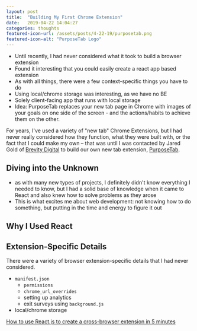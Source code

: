 ```yaml
---
layout: post
title:  "Building My First Chrome Extension"
date:   2019-04-22 14:04:27
categories: thoughts
featured-icon-url: /assets/posts/4-22-19/purposetab.png
featured-icon-alt: "PurposeTab Logo"
---
```


- Until recently, I had never considered what it took to build a browser extension
- Found it interesting that you could easily create a react app based extension
- As with all things, there were a few context-specific things you have to do
- Using local/chrome storage was interesting, as we have no BE
- Solely client-facing app that runs with local storage
- Idea: PurposeTab replaces your new tab page in Chrome with images of your goals on one side of the screen - and the actions/habits to achieve them on the other.

For years, I've used a variety of "new tab" Chrome Extensions, but I had never really considered how they function, what they were built with, or the fact that I could make my own – that was until I was contacted by Jared Gold of <a href='https://brevitydigital.com/' target="_blank" class="link--text-in-p">Brevity Digital</a> to build our own new tab extension, <a href='https://purposetab.com/' target="_blank" class="link--text-in-p">PurposeTab</a>.

## Diving into the Unknown
- as with many new types of projects, I definitely didn't know everything I needed to know, but I had a solid base of knowledge when it came to React and also knew how to solve problems as they arose
- This is what excites me about web development: not knowing how to do something, but putting in the time and energy to figure it out

## Why I Used React



## Extension-Specific Details
There were a variety of browser extension-specific details that I had never considered.
- `manifest.json`
  - `permissions`
  - `chrome_url_overrides`
  - setting up analytics
  - exit surveys using `background.js`
- local/chrome storage




<a href='https://levelup.gitconnected.com/how-to-use-react-js-to-create-chrome-extension-in-5-minutes-2ddb11899815' target="_blank" class="link--text-in-p">How to use React.js to create a cross-browser extension in 5 minutes</a>